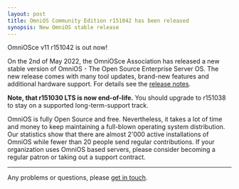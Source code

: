 ```yaml
---
layout: post
title: OmniOS Community Edition r151042 has been released
synopsis: New OmniOS stable release
---
```


OmniOSce v11 r151042 is out now!

On the 2nd of May 2022, the OmniOSce Association has released a new stable
version of OmniOS - The Open Source Enterprise Server OS. The new release comes
with many tool updates, brand-new features and additional hardware support. For
details see the [release notes](https://omnios.org/rn/r42).

**Note, that r151030 LTS is now end-of-life.**
You should upgrade to r151038 to stay on a supported long-term-support track.

OmniOS is fully Open Source and free. Nevertheless, it takes a lot of time and
money to keep maintaining a full-blown operating system distribution. Our
statistics show that there are almost 2'000 active installations of OmniOS
while fewer than 20 people send regular contributions. If your organization
uses OmniOS based servers, please consider becoming a regular patron or taking
out a support contract.

---

Any problems or questions, please [get in touch](/about/contact.html).

